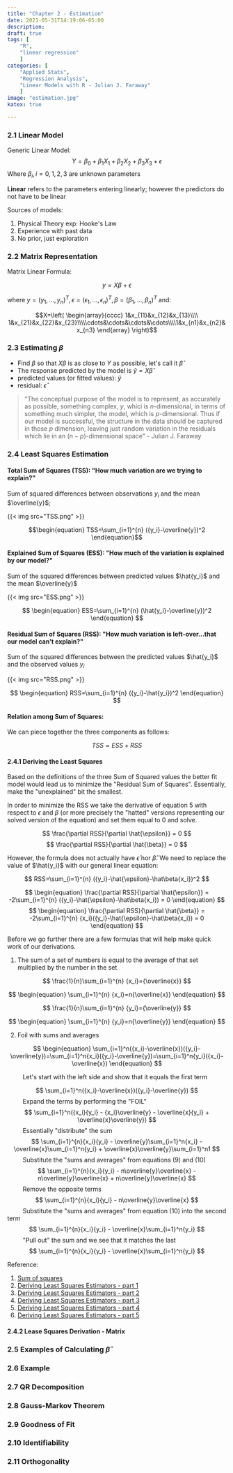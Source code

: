```yaml
---
title: "Chapter 2 - Estimation"
date: 2021-05-31T14:19:06-05:00
description: 
draft: true
tags: [
	"R",
	"linear regression"
	]
categories: [
	"Applied Stats",
	"Regression Analysis",
	"Linear Models with R - Julian J. Faraway"
	]
image: "estimation.jpg"
katex: true

---
```

### 2.1 Linear Model
Generic Linear Model: 
$$
\begin{equation}
Y=\beta_0+\beta_1X_1+\beta_2X_2+\beta_3X_3+\epsilon
\end{equation}
$$
Where $\beta_i,i=0,1,2,3$ are unknown parameters

**Linear** refers to the parameters entering linearly; however the predictors do not have to be linear

Sources of models:
1. Physical Theory exp: Hooke's Law
2. Experience with past data
3. No prior, just exploration

### 2.2 Matrix Representation

Matrix Linear Formula:

$$
\begin{equation}
y=X\beta+\epsilon
\end{equation}
$$

where $y=(y_1,\ldots,y_n)^T,\epsilon=(\epsilon_1,\ldots,\epsilon_n)^T,\beta=(\beta_1,\ldots,\beta_n)^T$ and:

$$X=\left( \begin{array}{cccc}
1&x_{11}&x_{12}&x_{13}\\\\ 1&x_{21}&x_{22}&x_{23}\\\\\cdots&\cdots&\cdots&\cdots\\\\1&x_{n1}&x_{n2}&x_{n3}
\end{array} \right)$$

### 2.3 Estimating $\beta$

- Find $\beta$ so that $X\beta$ is as close to $Y$ as possible, let's call it $\widehat{\beta}$ 
- The response predicted by the model is $\widehat{y}=X\widehat{\beta}$
- predicted values (or fitted values): $\widehat{y}$ 
- residual: $\widehat{\epsilon}$


> "The conceptual purpose of the model is to represent, as accurately as possible, something complex, $y$, whici is $n$-dimensional, in terms of something much simpler, the model, which is $p$-dimensional. Thus if our model is successful, the structure in the data should be captured in those $p$ dimension, leaving just random variation in the residuals which lie in an $(n-p)$-dimensional space" - Julian J. Faraway

### 2.4 Least Squares Estimation


#### Total Sum of Squares (TSS): "How much variation are we trying to explain?"
Sum of squared differences between observations $y_{i}$ and the mean $\overline{y}$; 

{{< img src="TSS.png" >}}

$$\begin{equation}
TSS=\sum_{i=1}^{n} ({y_i}-\overline{y})^2
\end{equation}$$


#### Explained Sum of Squares (ESS): "How much of the variation is explained by our model?"

Sum of the squared differences between predicted values $\hat{y_i}$ and the mean $\overline{y}$

{{< img src="ESS.png" >}}

$$
\begin{equation}
ESS=\sum_{i=1}^{n} (\hat{y_i}-\overline{y})^2
\end{equation}
$$

#### Residual Sum of Squares (RSS): "How much variation is left-over...that our model can't explain?"

Sum of the squared differences between the predicted values $\hat{y_i}$ and the observed values $y_{i}$

{{< img src="RSS.png" >}}

$$
\begin{equation}
RSS=\sum_{i=1}^{n} ({y_i}-\hat{y_i})^2
\end{equation}
$$

#### Relation among Sum of Squares:

We can piece together the three components as follows:

$$
\begin{equation}
TSS = ESS + RSS
\end{equation}
$$

#### 2.4.1 Deriving the Least Squares

Based on the definitions of the three Sum of Squared values the better fit model would lead us to minimize the "Residual Sum of Squares". Essentially, make the "unexplained" bit the smallest.

In order to minimize the RSS we take the derivative of equation 5 with respect to $\epsilon$ and $\beta$ (or more precisely the "hatted" versions representing our solved version of the equation) and set them equal to 0 and solve. 

$$
\frac{\partial RSS}{\partial \hat{\epsilon}} = 0
$$
$$
\frac{\partial RSS}{\partial \hat{\beta}} = 0
$$

However, the formula does not actually have $\hat{\epsilon}$ nor $\hat{\beta}$. We need to replace the value of $\hat{y_i}$ with our general linear equation: 


$$
RSS=\sum_{i=1}^{n} ({y_i}-\hat{\epsilon}-\hat\beta{x_i})^2
$$


$$
\begin{equation}
\frac{\partial RSS}{\partial \hat{\epsilon}} = -2\sum_{i=1}^{n} ({y_i}-\hat{\epsilon}-\hat\beta{x_i}) = 0
\end{equation}
$$
$$
\begin{equation}
\frac{\partial RSS}{\partial \hat{\beta}} = -2\sum_{i=1}^{n} {x_i}({y_i}-\hat{\epsilon}-\hat\beta{x_i}) = 0
\end{equation}
$$

Before we go further there are a few formulas that will help make quick work of our derivations.
1. The sum of a set of numbers is equal to the average of that set multiplied by the number in the set

$$
\frac{1}{n}\sum_{i=1}^{n} {x_i}={\overline{x}}
$$

$$
\begin{equation}
\sum_{i=1}^{n} {x_i}=n{\overline{x}}
\end{equation}
$$

$$
\frac{1}{n}\sum_{i=1}^{n} {y_i}={\overline{y}} 
$$

$$
\begin{equation} 
\sum_{i=1}^{n} {y_i}=n{\overline{y}} 
\end{equation}
$$

2. Foil with sums and averages

$$
\begin{equation}
\sum_{i=1}^n({x_i}-\overline{x})({y_i}-\overline{y})=\sum_{i=1}^n{x_i}({y_i}-\overline{y})=\sum_{i=1}^n{y_i}({x_i}-\overline{x})
\end{equation}
$$

&nbsp;&nbsp;&nbsp;&nbsp;&nbsp;&nbsp;&nbsp;&nbsp;&nbsp;Let's start with the left side and show that it equals the first term  

$$
\sum_{i=1}^n({x_i}-\overline{x})({y_i}-\overline{y})
$$
&nbsp;&nbsp;&nbsp;&nbsp;&nbsp;&nbsp;&nbsp;&nbsp;&nbsp;Expand the terms by performing the "FOIL"
$$
\sum_{i=1}^n({x_i}{y_i} - {x_i}\overline{y} - \overline{x}{y_i} + \overline{x}\overline{y})
$$
&nbsp;&nbsp;&nbsp;&nbsp;&nbsp;&nbsp;&nbsp;&nbsp;&nbsp;Essentially "distribute" the sum
$$
\sum_{i=1}^{n}{x_i}{y_i} - \overline{y}\sum_{i=1}^n{x_i} - \overline{x}\sum_{i=1}^n{y_i} + \overline{x}\overline{y}\sum_{i=1}^n1
$$
&nbsp;&nbsp;&nbsp;&nbsp;&nbsp;&nbsp;&nbsp;&nbsp;&nbsp;Substitute the "sums and averages" from equations (9) and (10) 
$$
\sum_{i=1}^{n}{x_i}{y_i} - n\overline{y}\overline{x} - n\overline{y}\overline{x} + n\overline{y}\overline{x}
$$
&nbsp;&nbsp;&nbsp;&nbsp;&nbsp;&nbsp;&nbsp;&nbsp;&nbsp;Remove the opposite terms
$$
\sum_{i=1}^{n}{x_i}{y_i} - n\overline{y}\overline{x}
$$
&nbsp;&nbsp;&nbsp;&nbsp;&nbsp;&nbsp;&nbsp;&nbsp;&nbsp;Substitute the "sums and averages" from equation (10) into the second term
$$
\sum_{i=1}^{n}{x_i}{y_i} - \overline{x}\sum_{i=1}^n{y_i}
$$
&nbsp;&nbsp;&nbsp;&nbsp;&nbsp;&nbsp;&nbsp;&nbsp;&nbsp;"Pull out" the sum and we see that it matches the last 
$$
\sum_{i=1}^{n}{x_i}{y_i} - \overline{x}\sum_{i=1}^n{y_i}
$$




Reference:
1. [Sum of squares](https://www.youtube.com/watch?v=I8cRj0wefi8) 
1. [Deriving Least Squares Estimators - part 1](https://www.youtube.com/watch?v=Hi5EJnBHFB4)
2. [Deriving Least Squares Estimators - part 2](https://www.youtube.com/watch?v=hGv9fnmlYaU)
3. [Deriving Least Squares Estimators - part 3](https://www.youtube.com/watch?v=jF3_s2wqPGQ)
4. [Deriving Least Squares Estimators - part 4](https://www.youtube.com/watch?v=AIjuYfjU9dc)
5. [Deriving Least Squares Estimators - part 5](https://www.youtube.com/watch?v=JC0Tm9j-k80)

#### 2.4.2 Lease Squares Derivation - Matrix

### 2.5 Examples of Calculating $\widehat\beta$

### 2.6 Example

### 2.7 QR Decomposition
### 2.8 Gauss-Markov Theorem
### 2.9 Goodness of Fit
### 2.10 Identifiability
### 2.11 Orthogonality
